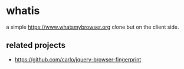 # whatis


a simple https://www.whatsmybrowser.org clone but on the client side.


## related projects
- https://github.com/carlo/jquery-browser-fingerprint
